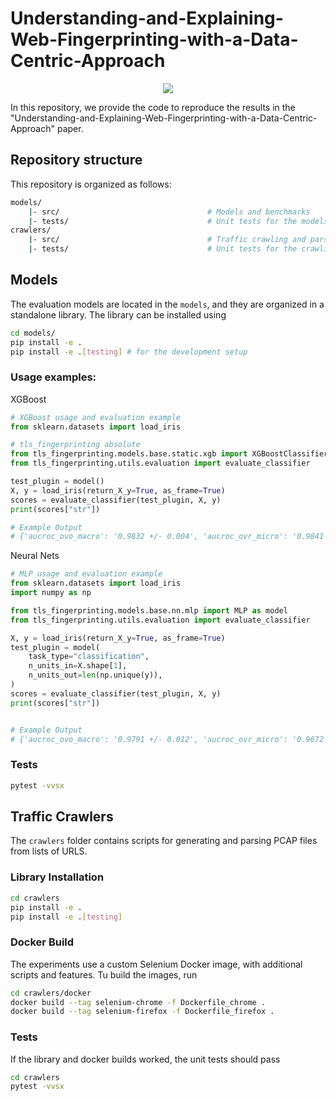 # Understanding-and-Explaining-Web-Fingerprinting-with-a-Data-Centric-Approach

<p align="center">
  <img src="https://github.com/bcebere/Understanding-and-Explaining-Web-Fingerprinting-with-a-Data-Centric-Approach/assets/1623754/a65ae505-6c7d-4750-a3bc-d3c1d3c69e36"/>
</p>

In this repository, we provide the code to reproduce the results in the "Understanding-and-Explaining-Web-Fingerprinting-with-a-Data-Centric-Approach" paper.  

## Repository structure
This repository is organized as follows:
```bash
models/
    |- src/                                 # Models and benchmarks
    |- tests/                               # Unit tests for the models
crawlers/
    |- src/                                 # Traffic crawling and parsing 
    |- tests/                               # Unit tests for the crawling logic
```

## Models

The evaluation models are located in the `models`, and they are organized in a standalone library.
The library can be installed using
```bash
cd models/
pip install -e .
pip install -e .[testing] # for the development setup
```

### Usage examples:

XGBoost
```python
# XGBoost usage and evaluation example
from sklearn.datasets import load_iris

# tls_fingerprinting absolute
from tls_fingerprinting.models.base.static.xgb import XGBoostClassifier as model
from tls_fingerprinting.utils.evaluation import evaluate_classifier

test_plugin = model()
X, y = load_iris(return_X_y=True, as_frame=True)
scores = evaluate_classifier(test_plugin, X, y)
print(scores["str"])

# Example Output
# {'aucroc_ovo_macro': '0.9832 +/- 0.004', 'aucroc_ovr_micro': '0.9841 +/- 0.008', 'aucroc_ovr_weighted': '0.9832 +/- 0.004', 'aucprc_weighted': '0.9766 +/- 0.005', 'aucprc_macro': '0.9766 +/- 0.005', 'aucprc_micro': '0.9766 +/- 0.005', 'accuracy': '0.9333 +/- 0.021', 'f1_score_micro': '0.9333 +/- 0.021', 'f1_score_macro': '0.933 +/- 0.021', 'f1_score_weighted': '0.9331 +/- 0.022', 'kappa': '0.9 +/- 0.032', 'kappa_quadratic': '0.9501 +/- 0.016', 'precision_micro': '0.9333 +/- 0.021', 'precision_macro': '0.933 +/- 0.021', 'precision_weighted': '0.9333 +/- 0.021', 'recall_micro': '0.9333 +/- 0.021', 'recall_macro': '0.9334 +/- 0.021', 'recall_weighted': '0.9333 +/- 0.021', 'mcc': '0.9002 +/- 0.032'}

```
Neural Nets
```python
# MLP usage and evaluation example
from sklearn.datasets import load_iris
import numpy as np

from tls_fingerprinting.models.base.nn.mlp import MLP as model
from tls_fingerprinting.utils.evaluation import evaluate_classifier

X, y = load_iris(return_X_y=True, as_frame=True)
test_plugin = model(
    task_type="classification",
    n_units_in=X.shape[1],
    n_units_out=len(np.unique(y)),
)
scores = evaluate_classifier(test_plugin, X, y)
print(scores["str"])


# Example Output
# {'aucroc_ovo_macro': '0.9791 +/- 0.012', 'aucroc_ovr_micro': '0.9672 +/- 0.024', 'aucroc_ovr_weighted': '0.9787 +/- 0.013', 'aucprc_weighted': '0.9496 +/- 0.034', 'aucprc_macro': '0.9496 +/- 0.034', 'aucprc_micro': '0.9496 +/- 0.034', 'accuracy': '0.8667 +/- 0.087', 'f1_score_micro': '0.8667 +/- 0.087', 'f1_score_macro': '0.8559 +/- 0.104', 'f1_score_weighted': '0.8555 +/- 0.104', 'kappa': '0.8008 +/- 0.13', 'kappa_quadratic': '0.9081 +/- 0.052', 'precision_micro': '0.8667 +/- 0.087', 'precision_macro': '0.9025 +/- 0.039', 'precision_weighted': '0.9038 +/- 0.036', 'recall_micro': '0.8667 +/- 0.087', 'recall_macro': '0.8685 +/- 0.085', 'recall_weighted': '0.8667 +/- 0.087', 'mcc': '0.8235 +/- 0.098'}

```


### Tests
```bash
pytest -vvsx
```

## Traffic Crawlers
The `crawlers` folder contains scripts for generating and parsing PCAP files from lists of URLS.

### Library Installation
```bash
cd crawlers
pip install -e .
pip install -e .[testing]
```

### Docker Build
The experiments use a custom Selenium Docker image, with additional scripts and features. Tu build the images, run

```bash
cd crawlers/docker
docker build --tag selenium-chrome -f Dockerfile_chrome .  
docker build --tag selenium-firefox -f Dockerfile_firefox .
```

### Tests
If the library and docker builds worked, the unit tests should pass
```bash
cd crawlers
pytest -vvsx
```

###
